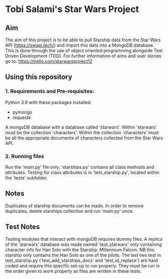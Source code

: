 # Tobi Salami's Star Wars Project

## Aim

The aim of this project is to be able to pull Starship data from the Star Wars API (https://swapi.tech/) and import this data into a MongoDB database. This is done through the use of object oriented programming alongside Test Driven Development (TDD). For further information of aims and user stories go to:
https://trello.com/starwarsproject12

## Using this repository


### 1. Requirements and Pre-requisites:


Python 3.9 with these packages installed:
- pymongo
- requests

A mongoDB database with a database called 'starwars'. Within 'starwars' must be the collection 'characters'. Within the collection 'characters' must be all the appropriate documents of characters collected from the Star Wars API. 


### 2. Running files

Run the '_main_.py' file only. 'starships.py' contains all class methods and attributes. Testing for class attributes is in 'test_starship.py', located within the 'tests' subfolder.

## Notes

Duplicates of starship documents can be made. In order to remove duplicates, delete starships collection and run '_main_.py' once.


## Test Notes


Testing modules that interact with mongoDB requires dummy files. A replica of the 'starwars' database was made named 'test_starwars' only containing character info for Han Solo with the Starship: Millennium Falcon. NB this starship only contains the Han Solo as one of the pilots. The last two test in test_starship.py ('test_add_starships_docs' and 'test_id_replace') are hard coded and require this specific set-up to run properly. They must be run in the order given to work properly as files are written in these tests. 

